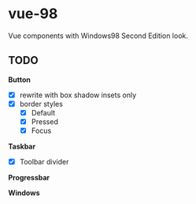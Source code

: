 # vue-98

Vue components with Windows98 Second Edition look.

## TODO

**Button**

- [x] rewrite with box shadow insets only
- [x] border styles
  - [x] Default
  - [x] Pressed
  - [x] Focus

**Taskbar**

- [x] Toolbar divider

**Progressbar**

**Windows**

